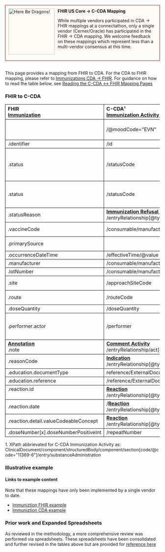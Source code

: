<style>
td, th {
   border: 1px solid black!important;
}
</style>

<div style="border: 1px solid maroon; padding: 10px; background-color: #fffbf7; min-height: 160px;">
  <img src="assets/images/dragon.png" width="150" style="float:left; mix-blend-mode: multiply; margin-right: 10px;" title="Here Be Dragons!" height="150">
  <b>FHIR US Core → C-CDA Mapping</b>
  <p class="warning">
    While multiple vendors participated in CDA → FHIR mappings at a connectathon, only a single vendor (Cerner/Oracle) has participated in the FHIR → CDA mapping. We welcome feedback on these mappings which represent less than a multi-vendor consensus at this time.
  </p>
</div>
<br/>

This page provides a mapping from FHIR to CDA. For the CDA to FHIR mapping, please refer to [Immunizations CDA → FHIR](./CF-immunizations.html). For guidance on how to read the table below, see [Reading the C-CDA ↔ FHIR Mapping Pages](./mappingGuidance.html)

### FHIR to C-CDA

|FHIR<br/>[Immunization](http://hl7.org/fhir/us/core/STU4/StructureDefinition-us-core-immunization.html#profile)|C-CDA¹<br/>[Immunization Activity substanceAdministration](https://hl7.org/cda/us/ccda/3.0.0/StructureDefinition-ImmunizationActivity.html)|Transform Steps|
|:----|:----|:----|
||/@moodCode="EVN"|All FHIR Immunizations should be set to "EVN" moodCode
|.identifier|/id|[CDA id ↔ FHIR identifier](mappingGuidance.html#cda-id--fhir-identifier)|
|.status|/statusCode|**Constraint** when .status.value="not-done"<br/>Set negationInd to true in CDA observation|
|.status|/statusCode|**Constraint** all other values of .status<br/>[FHIR status → CDA statusCode](ConceptMap-FC-ImmunizationStatus.html)|
|.statusReason|**[Immunization Refusal Reason](https://hl7.org/cda/us/ccda/3.0.0/StructureDefinition-ImmunizationRefusalReason.html)**<br/>/entryRelationship[@typeCode="RSON"]/observation/code|[FHIR statusReason → CDA refusal](ConceptMap-FC-ImmunizationRefusal.html)|
|.vaccineCode|/consumable/manufacturedProduct/manufacturedMaterial/code|[CDA coding ↔ FHIR CodeableConcept](mappingGuidance.html#cda-coding--fhir-codeableconcept)|
|.primarySource||This element has no target in CDA
|.occurrenceDateTime|/effectiveTime/@value|[CDA ↔ FHIR Time/Dates](mappingGuidance.html#cda--fhir-timedates)|
|.manufacturer|/consumable/manufacturedProduct/manufacturerOrganization||
|.lotNumber|/consumable/manufacturedMaterial/lotNumberText||
|.site|/approachSiteCode|[FHIR site → CDA approachSiteCode](ConceptMap-FC-ImmunizationSite.html)
|.route|/routeCode|[CDA coding ↔ FHIR CodeableConcept](mappingGuidance.html#cda-coding--fhir-codeableconcept)|
|.doseQuantity|/doseQuantity|[CDA ↔ FHIR Quantity](mappingGuidance.html#cda--fhir-quantity)|
|.performer.actor|/performer|**Constraint** when .performer.function="AP"<br/>[CDA ↔ FHIR Provenance](mappingGuidance.html#cda--fhir-provenance)|
|**[Annotation](https://hl7.org/fhir/datatypes.html#Annotation)**<br/>.note|**[Comment Activity](https://hl7.org/cda/us/ccda/3.0.0/StructureDefinition-CommentActivity.html)**<br/>/entryRelationship/act[code/@code="48767-8"]/text||
|.reasonCode|**[Indication](https://hl7.org/cda/us/ccda/3.0.0/StructureDefinition-Indication.html)**<br/>/entryRelationship[@typeCode="RSON"]/observation/value||
|.education.documentType|reference/ExternalDocument/code||
|.education.reference|/reference/ExternalDocument/id||
|.reaction.id<br/><br/>|**[Reaction](https://hl7.org/cda/us/ccda/3.0.0/StructureDefinition-ReactionObservation.html)**<br/>/entryRelationship[@typeCode="MFST"]/observation/id|[CDA id ↔ FHIR identifier](mappingGuidance.html#cda-id--fhir-identifier)|
|.reaction.date|/**[Reaction](https://hl7.org/cda/us/ccda/3.0.0/StructureDefinition-ReactionObservation.html)**<br/>/entryRelationship[@typeCode="MFST"]/observation/effectiveTime|[CDA ↔ FHIR Time/Dates](mappingGuidance.html#cda--fhir-timedates)|
|.reaction.detail.valueCodeableConcept|**[Reaction](https://hl7.org/cda/us/ccda/3.0.0/StructureDefinition-ReactionObservation.html)**<br/>/entryRelationship[@typeCode="MFST"]/observation/value|[CDA coding ↔ FHIR CodeableConcept](mappingGuidance.html#cda-coding--fhir-codeableconcept)|
|.doseNumber[x].doseNumberPositiveInt|/repeatNumber||

1\. XPath abbrievated for C-CDA Immunization Activity as: <br/> ClinicalDocument/component/structuredBody/component/section[code/@code="11369-6"]/entry/substanceAdministration

### Illustrative example

#### Links to example content

Note that these mappings have only been implemented by a single vendor to date. 
* [Immuniztion FHIR example](./Immunization-FC-immunization.html)
* [Immuniztion CDA example](./Binary-FC-immunization.html)

### Prior work and Expanded Spreadsheets

As reviewed in the methodology, a more comprehensive review was performed via spreadsheets. These spreadsheets have been consolidated and further revised in the tables above but are provided for [reference here](https://github.com/HL7/ccda-on-fhir/blob/master/mappings/FC/FHIR-CCDA%20Immunization.csv)